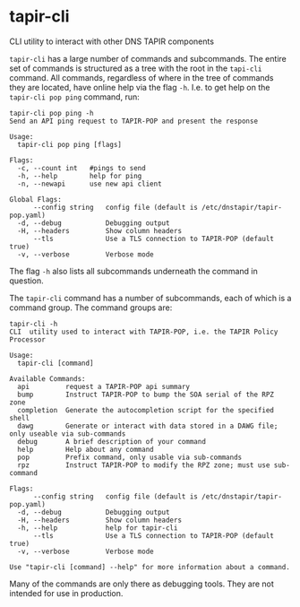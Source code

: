 # tapir-cli

CLI utility to interact with other DNS TAPIR components

`tapir-cli` has a large number of commands and subcommands. The entire set of commands is structured as a tree with the root in the `tapi-cli` command.
All commands, regardless of where in the tree of commands they are located, have online help via the flag `-h`. I.e. to get help on the 
`tapir-cli pop ping` command, run:

```
tapir-cli pop ping -h
Send an API ping request to TAPIR-POP and present the response

Usage:
  tapir-cli pop ping [flags]

Flags:
  -c, --count int   #pings to send
  -h, --help        help for ping
  -n, --newapi      use new api client

Global Flags:
      --config string   config file (default is /etc/dnstapir/tapir-pop.yaml)
  -d, --debug           Debugging output
  -H, --headers         Show column headers
      --tls             Use a TLS connection to TAPIR-POP (default true)
  -v, --verbose         Verbose mode
```

The flag `-h` also lists all subcommands underneath the command in question.

The `tapir-cli` command has a number of subcommands, each of which is a command group. The command groups are:

```
tapir-cli -h                
CLI  utility used to interact with TAPIR-POP, i.e. the TAPIR Policy Processor

Usage:
  tapir-cli [command]

Available Commands:
  api         request a TAPIR-POP api summary
  bump        Instruct TAPIR-POP to bump the SOA serial of the RPZ zone
  completion  Generate the autocompletion script for the specified shell
  dawg        Generate or interact with data stored in a DAWG file; only useable via sub-commands
  debug       A brief description of your command
  help        Help about any command
  pop         Prefix command, only usable via sub-commands
  rpz         Instruct TAPIR-POP to modify the RPZ zone; must use sub-command

Flags:
      --config string   config file (default is /etc/dnstapir/tapir-pop.yaml)
  -d, --debug           Debugging output
  -H, --headers         Show column headers
  -h, --help            help for tapir-cli
      --tls             Use a TLS connection to TAPIR-POP (default true)
  -v, --verbose         Verbose mode

Use "tapir-cli [command] --help" for more information about a command.
```

Many of the commands are only there as debugging tools. They are not intended for use in production. 